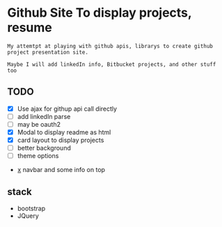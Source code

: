 # Github Site To display projects, resume  #

```
My attemtpt at playing with github apis, librarys to create github project presentation site. 
```
```
Maybe I will add linkedIn info, Bitbucket projects, and other stuff too
```

## TODO ##
- [x] Use ajax for githup api call directly
- [ ] add linkedIn parse
- [ ] may be oauth2
- [x] Modal to display readme as html
- [x] card layout to display projects
- [ ] better background
- [ ] theme options
- [x](Partially) navbar and some info on top 

## stack ## 
- bootstrap
- JQuery
